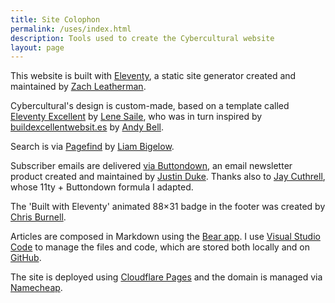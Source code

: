 ```yaml
---
title: Site Colophon
permalink: /uses/index.html
description: Tools used to create the Cybercultural website
layout: page
---
```


This website is built with [Eleventy](https://www.11ty.dev/), a static site generator created and maintained by [Zach Leatherman](https://www.zachleat.com/).

Cybercultural's design is custom-made, based on a template called [Eleventy Excellent](https://github.com/madrilene/eleventy-excellent) by [Lene Saile](https://www.lenesaile.com/en/), who was in turn inspired by [buildexcellentwebsit.es](https://buildexcellentwebsit.es/) by [Andy Bell](https://andy-bell.co.uk/).

Search is via [Pagefind](https://pagefind.app/) by [Liam Bigelow](https://github.com/bglw).

Subscriber emails are delivered <a href="https://buttondown.com/ricmac">via Buttondown</a>, an email newsletter product created and maintained by [Justin Duke](https://jmduke.com/). Thanks also to [Jay Cuthrell](https://fudge.org/), whose 11ty + Buttondown formula I adapted.

The 'Built with Eleventy' animated 88×31 badge in the footer was created by [Chris Burnell](https://chrisburnell.com/note/eleventy-animated-88x31/).

Articles are composed in Markdown using the [Bear app](https://bear.app/). I use [Visual Studio Code](https://code.visualstudio.com/) to manage the files and code, which are stored both locally and on [GitHub](https://github.com/ricmac/).

The site is deployed using [Cloudflare Pages](https://pages.cloudflare.com/) and the domain is managed via [Namecheap](https://www.namecheap.com/).
